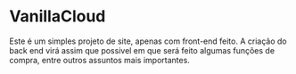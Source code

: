 ﻿# VanillaCloud

Este é um simples projeto de site, apenas com front-end feito.
A criação do back end virá assim que possivel em que será feito algumas funções de compra, entre outros assuntos mais importantes.
